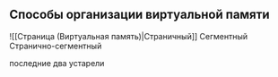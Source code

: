 ## Способы организации виртуальной памяти
 ![[Страница (Виртуальная память)|Страничный]]
 Сегментный
 Странично-сегментный
 
 последние два устарели